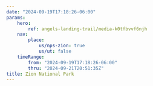 ```yaml
---
date: "2024-09-19T17:18:26-06:00"
params:
    hero:
        ref: angels-landing-trail/media-k0tfbvvf6njh
    nav:
        place:
            us/nps-zion: true
            us/ut: false
    timeRange:
        from: "2024-09-19T17:18:26-06:00"
        thru: "2024-09-21T20:51:35Z"
title: Zion National Park
---
```

